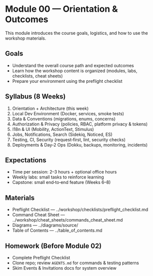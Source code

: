 # Module 00 — Orientation & Outcomes

This module introduces the course goals, logistics, and how to use the workshop materials.

## Goals
- Understand the overall course path and expected outcomes
- Learn how the workshop content is organized (modules, labs, checklists, cheat sheets)
- Prepare your environment using the preflight checklist

## Syllabus (8 Weeks)
1. Orientation + Architecture (this week)
2. Local Dev Environment (Docker, services, smoke tests)
3. Data & Conventions (migrations, enums, concerns)
4. Authorization & Privacy (policies, RBAC, platform privacy & tokens)
5. I18n & UI (Mobility, ActionText, Stimulus)
6. Jobs, Notifications, Search (Sidekiq, Noticed, ES)
7. Testing, CI, Security (request‑first, lint, security checks)
8. Deployments & Day‑2 Ops (Dokku, backups, monitoring, incidents)

## Expectations
- Time per session: 2–3 hours + optional office hours
- Weekly labs: small tasks to reinforce learning
- Capstone: small end‑to‑end feature (Weeks 6–8)

## Materials
- Preflight Checklist — ../workshop/checklists/preflight_checklist.md
- Command Cheat Sheet — ../workshop/cheat_sheets/commands_cheat_sheet.md
- Diagrams — ../diagrams/source/
- Table of Contents — ../table_of_contents.md

## Homework (Before Module 02)
- Complete Preflight Checklist
- Clone repo; review `AGENTS.md` for commands & testing patterns
- Skim Events & Invitations docs for system overview

